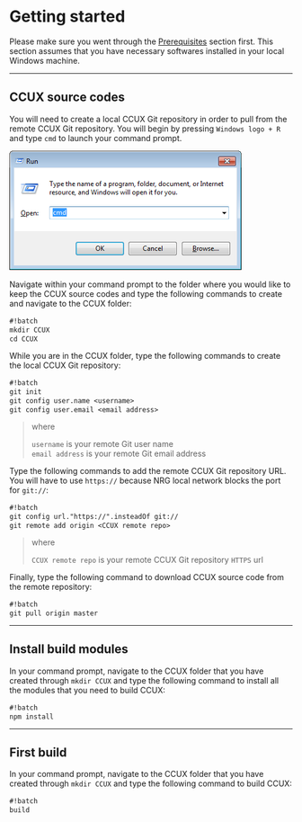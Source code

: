 # Getting started #
Please make sure you went through the [Prerequisites](prerequisites.md) section first. This section assumes that you have necessary softwares installed in your local Windows machine.

***
## CCUX source codes ##
You will need to create a local CCUX Git repository in order to pull from the remote CCUX Git repository. You will begin by pressing `Windows logo + R` and type `cmd` to launch your command prompt.

![Open Command Prompt in Windows](img/cmd.001.png)

Navigate within your command prompt to the folder where you would like to keep the CCUX source codes and type the following commands to create and navigate to the CCUX folder:

```
#!batch
mkdir CCUX
cd CCUX
```

While you are in the CCUX folder, type the following commands to create the local CCUX Git repository:

```
#!batch
git init
git config user.name <username>
git config user.email <email address>
```
> where
>
> `username` is your remote Git user name  
> `email address` is your remote Git email address  


Type the following commands to add the remote CCUX Git repository URL. You will have to use `https://` because NRG local network blocks the port for `git://`:

```
#!batch
git config url."https://".insteadOf git://
git remote add origin <CCUX remote repo>
```

> where
>
> `CCUX remote repo` is your remote CCUX Git repository `HTTPS` url
                                                                                    
Finally, type the following command to download CCUX source code from the remote repository:

```
#!batch
git pull origin master
```

***
## Install build modules ##
In your command prompt, navigate to the CCUX folder that you have created through `mkdir CCUX` and type the following command to install all the modules that you need to build CCUX:

```
#!batch
npm install
```

***
## First build ##
In your command prompt, navigate to the CCUX folder that you have created through `mkdir CCUX` and type the following command to build CCUX:

```
#!batch
build
```
